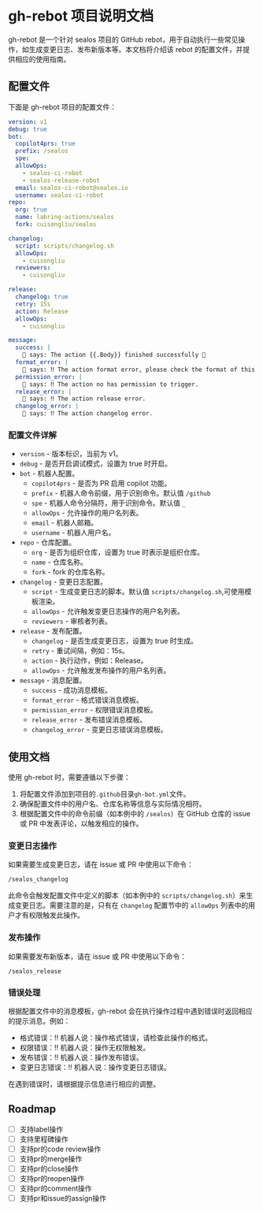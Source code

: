 # gh-rebot 项目说明文档

gh-rebot 是一个针对 sealos 项目的 GitHub rebot，用于自动执行一些常见操作，如生成变更日志、发布新版本等。本文档将介绍该 rebot 的配置文件，并提供相应的使用指南。

## 配置文件

下面是 gh-rebot 项目的配置文件：

```yaml
version: v1
debug: true
bot:
  copilot4prs: true
  prefix: /sealos
  spe: _
  allowOps:
    - sealos-ci-robot
    - sealos-release-robot
  email: sealos-ci-robot@sealos.io
  username: sealos-ci-robot
repo:
  org: true
  name: labring-actions/sealos
  fork: cuisongliu/sealos

changelog:
  script: scripts/changelog.sh
  allowOps:
    - cuisongliu
  reviewers:
    - cuisongliu

release:
  changelog: true
  retry: 15s
  action: Release
  allowOps:
    - cuisongliu

message:
  success: |
    🤖 says: The action {{.Body}} finished successfully 🎉
  format_error: |
    🤖 says: ‼️ The action format error, please check the format of this action.
  permission_error: |
    🤖 says: ‼️ The action no has permission to trigger.
  release_error: |
    🤖 says: ‼️ The action release error.
  changelog_error: |
    🤖 says: ‼️ The action changelog error.

```

### 配置文件详解

- `version` - 版本标识，当前为 v1。
- `debug` - 是否开启调试模式，设置为 true 时开启。
- `bot` \- 机器人配置。
   - `copilot4prs` - 是否为 PR 启用 copilot 功能。
   - `prefix` - 机器人命令前缀，用于识别命令。默认值 `/github`
   - `spe` - 机器人命令分隔符，用于识别命令。默认值 `_`
   - `allowOps` - 允许操作的用户名列表。
   - `email` - 机器人邮箱。
   - `username` - 机器人用户名。
- `repo` \- 仓库配置。
   - `org` - 是否为组织仓库，设置为 true 时表示是组织仓库。
   - `name` - 仓库名称。
   - `fork` - fork 的仓库名称。
- `changelog` \- 变更日志配置。
   - `script` - 生成变更日志的脚本。默认值 `scripts/changelog.sh`,可使用模板渲染。
   - `allowOps` - 允许触发变更日志操作的用户名列表。
   - `reviewers` - 审核者列表。
- `release` \- 发布配置。
   - `changelog` - 是否生成变更日志，设置为 true 时生成。
   - `retry` - 重试间隔，例如：15s。
   - `action` - 执行动作，例如：Release。
   - `allowOps` - 允许触发发布操作的用户名列表。
- `message` \- 消息配置。
   - `success` - 成功消息模板。
   - `format_error` - 格式错误消息模板。
   - `permission_error` - 权限错误消息模板。
   - `release_error` - 发布错误消息模板。
   - `changelog_error` - 变更日志错误消息模板。

## 使用文档

使用 gh-rebot 时，需要遵循以下步骤：

1. 将配置文件添加到项目的`.github`目录` gh-bot.yml `文件。
2. 确保配置文件中的用户名、仓库名称等信息与实际情况相符。
3. 根据配置文件中的命令前缀（如本例中的 `/sealos`）在 GitHub 仓库的 issue 或 PR 中发表评论，以触发相应的操作。

### 变更日志操作

如果需要生成变更日志，请在 issue 或 PR 中使用以下命令：

```bash
/sealos_changelog
```

此命令会触发配置文件中定义的脚本（如本例中的 `scripts/changelog.sh`）来生成变更日志。需要注意的是，只有在 `changelog` 配置节中的 `allowOps` 列表中的用户才有权限触发此操作。

### 发布操作

如果需要发布新版本，请在 issue 或 PR 中使用以下命令：

```
/sealos_release
```

### 错误处理

根据配置文件中的消息模板，gh-rebot 会在执行操作过程中遇到错误时返回相应的提示消息。例如：

- 格式错误：‼️ 机器人说：操作格式错误，请检查此操作的格式。
- 权限错误：‼️ 机器人说：操作无权限触发。
- 发布错误：‼️ 机器人说：操作发布错误。
- 变更日志错误：‼️ 机器人说：操作变更日志错误。

在遇到错误时，请根据提示信息进行相应的调整。


## Roadmap

- [ ] 支持label操作
- [ ] 支持里程碑操作
- [ ] 支持pr的code review操作
- [ ] 支持pr的merge操作
- [ ] 支持pr的close操作
- [ ] 支持pr的reopen操作
- [ ] 支持pr的comment操作
- [ ] 支持pr和issue的assign操作
